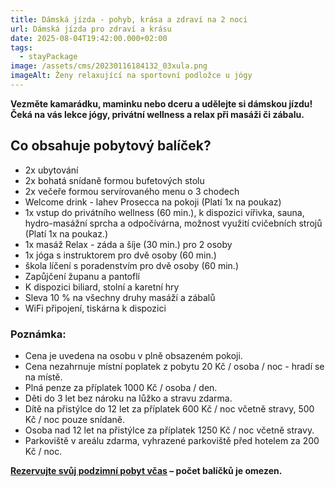 ```yaml
---
title: Dámská jízda - pohyb, krása a zdraví na 2 noci
url: Dámská jízda pro zdraví a krásu
date: 2025-08-04T19:42:00.000+02:00
tags:
  - stayPackage
image: /assets/cms/20230116184132_03xula.png
imageAlt: Ženy relaxující na sportovní podložce u jógy
---
```

**Vezměte kamarádku, maminku nebo dceru a udělejte si dámskou jízdu! Čeká na vás lekce jógy, privátní wellness a relax při masáži či zábalu.**

## **Co obsahuje pobytový balíček?**

* ​2x ubytování
* 2x bohatá snídaně formou bufetových stolu
* 2x večeře formou servírovaného menu o 3 chodech
* Welcome drink - lahev Prosecca na pokoji (Platí 1x na poukaz)
* 1x vstup do privátního wellness (60 min.), k dispozici vířivka, sauna, hydro-masážní sprcha a odpočívárna, možnost využití cvičebních strojů (Platí 1x na poukaz.)
* 1x masáž Relax - záda a šíje (30 min.) pro 2 osoby
* 1x jóga s instruktorem pro dvě osoby (60 min.)
* škola líčení s poradenstvím pro dvě osoby (60 min.)
* Zapůjčení županu a pantoflí
* K dispozici biliard, stolní a karetní hry
* Sleva 10 % na všechny druhy masáží a zábalů
* WiFi připojení, tiskárna k dispozici

### Poznámka:

* ​Cena je uvedena na osobu v plně obsazeném pokoji.
* Cena nezahrnuje místní poplatek z pobytu 20 Kč / osoba / noc - hradí se na místě.
* Plná penze za příplatek 1000 Kč / osoba / den.
* Děti do 3 let bez nároku na lůžko a stravu zdarma.
* Dítě na přistýlce do 12 let za příplatek 600 Kč / noc včetně stravy, 500 Kč / noc pouze snídaně.
* Osoba nad 12 let na přistýlce za příplatek 1250 Kč / noc včetně stravy.
* Parkoviště v areálu zdarma, vyhrazené parkoviště před hotelem za 200 Kč / noc.

**[Rezervujte svůj podzimní pobyt včas](<>) – počet balíčků je omezen.**
